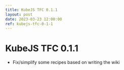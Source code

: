 ```yaml
---
title: KubeJS TFC 0.1.1
layout: post
date: 2023-03-23 12:00:00
ref: kubejs-tfc-0-1-1
---
```


# KubeJS TFC 0.1.1

- Fix/simplify some recipes based on writing the wiki

